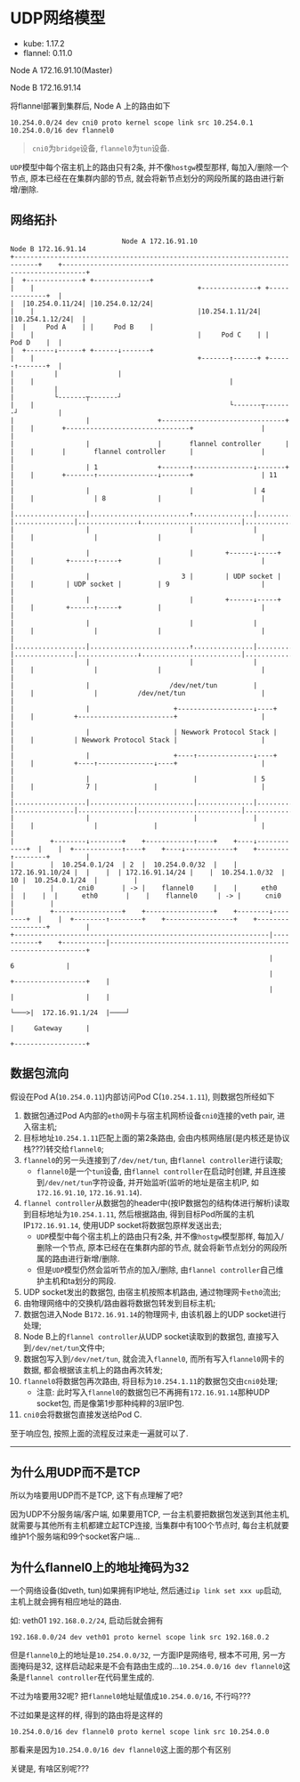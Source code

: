# UDP网络模型

- kube: 1.17.2
- flannel: 0.11.0

Node A 172.16.91.10(Master)

Node B 172.16.91.14


将flannel部署到集群后, Node A 上的路由如下

```
10.254.0.0/24 dev cni0 proto kernel scope link src 10.254.0.1
10.254.0.0/16 dev flannel0
```

> `cni0`为`bridge`设备, `flannel0`为`tun`设备.

`UDP`模型中每个宿主机上的路由只有2条, 并不像`hostgw`模型那样, 每加入/删除一个节点, 原本已经在在集群内部的节点, 就会将新节点划分的网段所属的路由进行新增/删除.

## 网络拓扑

```
                            Node A 172.16.91.10                                                                   Node B 172.16.91.14
+----------------------------------------------------------------------------+    +----------------------------------------------------------------------------+
|  +--------------+ +--------------+                                         |    |                                         +--------------+ +--------------+  |
|  |10.254.0.11/24| |10.254.0.12/24|                                         |    |                                         |10.254.1.11/24| |10.254.1.12/24|  |
|  |     Pod A    | |     Pod B    |                                         |    |                                         |     Pod C    | |     Pod D    |  |
|  +-------↓------+ +------↓-------+                                         |    |                                         +-------↑------+ +------↑-------+  |
|          |               |                                                 |    |                                                 |               |          |
|          └-------┬-------┘                                                 |    |                                                 └-------┬-------┘          |
|                  |                 +-------------------------------+       |    |       +-------------------------------+                 |                  |
|                  |                 |       flannel controller      |       |    |       |       flannel controller      |                 |                  |
|                  | 1               +-------↑---------------↓-------+       |    |       +-------↑---------------↓-------+                 | 11               |
|                  |                         |               | 4             |    |               | 8             |                         |                  |
|..................|.........................↑...............|...............|    |...............|...............↓.........................|..................|
|                  |                         |               |               |    |               |               |                         |                  |
|                  |                         |        +------↓-----+         |    |        +------↑-----+         |                         |                  |
|                  |                       3 |        | UDP socket |         |    |        | UDP socket |         | 9                       |                  |
|                  |                         |        +------↓-----+         |    |        +------↑-----+         |                         |                  |
|                  |                         |               |               |    |               |               |                         |                  |
|..................|.........................↑...............|...............|    |...............|...............↓.........................|..................|
|                  |                         |               |               |    |               |               |                         |                  |
|                  |                    /dev/net/tun         |               |    |               |          /dev/net/tun                   |                  |
|                  |                     +-------------------↓----+          |    |          +------------------------+                     |                  |
|                  |                     | Newwork Protocol Stack |          |    |          | Newwork Protocol Stack |                     |                  |
|                  |                     +----↑--------------↓----+          |    |          +----↑--------------↓----+                     |                  |
|                  |                          |              | 5             |    |             7 |              |                          |                  |
|..................|..........................|..............|...............|    |...............|..............|..........................|..................|
|                  |                          |              |               |    |               |              |                          |                  |
|         +--------↓--------+    +------------↑----+    +----↓------------+  |    |  +------------↑----+    +----↓------------+    +--------↑--------+         |
|         |  10.254.0.1/24  | 2  |  10.254.0.0/32  |    | 172.16.91.10/24 |  |    |  | 172.16.91.14/24 |    |  10.254.1.0/32  | 10 |  10.254.0.1/24  |         |
|         |      cni0       | -> |    flannel0     |    |      eth0       |  |    |  |      eth0       |    |    flannel0     | -> |      cni0       |         |
|         +-----------------+    +-----------------+    +--------↓--------+  |    |  +--------↑--------+    +-----------------+    +-----------------+         |
+----------------------------------------------------------------|-----------+    +-----------|----------------------------------------------------------------+
                                                                 |              6             |                                                                 
                                                                 |    +------------------+    |                                                                 
                                                                 |    |                  |    |                                                                 
                                                                 └───>|  172.16.91.1/24  |────┘                                                                 
                                                                      |     Gateway      |                                                                      
                                                                      +------------------+                                                                      
```

## 数据包流向

假设在Pod A(`10.254.0.11`)内部访问Pod C(`10.254.1.11`), 则数据包所经如下

1. 数据包通过Pod A内部的`eth0`网卡与宿主机网桥设备`cni0`连接的veth pair, 进入宿主机;
2. 目标地址`10.254.1.11`匹配上面的第2条路由, 会由内核网络层(是内核还是协议栈???)转交给`flannel0`;
3. `flannel0`的另一头连接到了`/dev/net/tun`, 由`flannel controller`进行读取;
    - `flannel0`是一个`tun`设备, 由`flannel controller`在启动时创建, 并且连接到`/dev/net/tun`字符设备, 并开始监听(监听的地址是宿主机IP, 如`172.16.91.10`, `172.16.91.14`).
4. `flannel controller`从数据包的header中(按IP数据包的结构体进行解析)读取到目标地址为`10.254.1.11`, 然后根据路由, 得到目标Pod所属的主机IP`172.16.91.14`, 使用UDP socket将数据包原样发送出去;
    - `UDP`模型中每个宿主机上的路由只有2条, 并不像`hostgw`模型那样, 每加入/删除一个节点, 原本已经在在集群内部的节点, 就会将新节点划分的网段所属的路由进行新增/删除.
    - 但是`UDP`模型仍然会监听节点的加入/删除, 由`flannel controller`自己维护主机和ta划分的网段.
5. UDP socket发出的数据包, 由宿主机按照本机路由, 通过物理网卡`eth0`流出;
6. 由物理网络中的交换机/路由器将数据包转发到目标主机;
7. 数据包进入Node B`172.16.91.14`的物理网卡, 由该机器上的UDP socket进行处理;
8. Node B上的`flannel controller`从UDP socket读取到的数据包, 直接写入到`/dev/net/tun`文件中;
9. 数据包写入到`/dev/net/tun`, 就会流入`flannel0`, 而所有写入`flannel0`网卡的数据, 都会根据该主机上的路由再次转发; 
10. `flannel0`将数据包再次路由, 将目标为`10.254.1.11`的数据包交由`cni0`处理; 
    - 注意: 此时写入`flannel0`的数据包已不再拥有`172.16.91.14`那种UDP socket包, 而是像第1步那种纯粹的3层IP包.
11. `cni0`会将数据包直接发送给Pod C.

至于响应包, 按照上面的流程反过来走一遍就可以了.

------

## 为什么用UDP而不是TCP

所以为啥要用UDP而不是TCP, 这下有点理解了吧? 

因为UDP不分服务端/客户端, 如果要用TCP, 一台主机要把数据包发送到其他主机, 就需要与其他所有主机都建立起TCP连接, 当集群中有100个节点时, 每台主机就要维护1个服务端和99个socket客户端...

## 为什么flannel0上的地址掩码为32

一个网络设备(如veth, tun)如果拥有IP地址, 然后通过`ip link set xxx up`启动, 主机上就会拥有相应地址的路由.

如: veth01 `192.168.0.2/24`, 启动后就会拥有

```
192.168.0.0/24 dev veth01 proto kernel scope link src 192.168.0.2
```

但是`flannel0`上的地址是`10.254.0.0/32`, 一方面IP是网络号, 根本不可用, 另一方面掩码是32, 这样启动起来是不会有路由生成的...`10.254.0.0/16 dev flannel0`这条是`flannel controller`在代码里生成的.

不过为啥要用32呢? 把`flannel0`地址赋值成`10.254.0.0/16`, 不行吗???

不过如果是这样的样, 得到的路由将是这样的

```
10.254.0.0/16 dev flannel0 proto kernel scope link src 10.254.0.0
```

那看来是因为`10.254.0.0/16 dev flannel0`这上面的那个有区别

关键是, 有啥区别呢???

